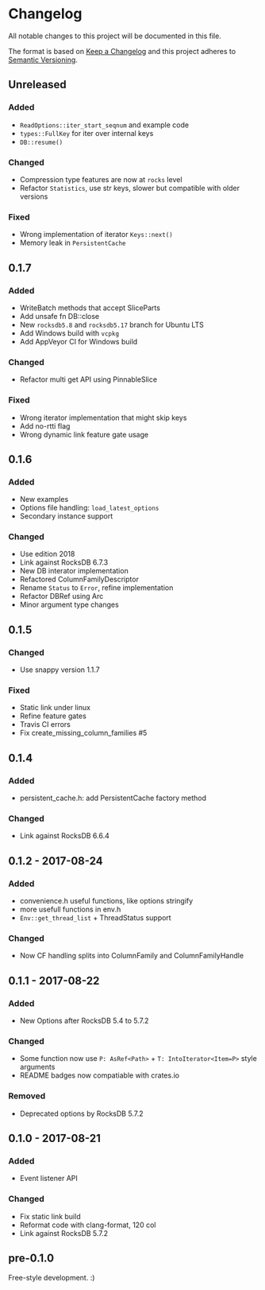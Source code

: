 # Changelog
All notable changes to this project will be documented in this file.

The format is based on [Keep a Changelog](http://keepachangelog.com/en/1.0.0/)
and this project adheres to [Semantic Versioning](http://semver.org/spec/v2.0.0.html).

## Unreleased
### Added
- `ReadOptions::iter_start_seqnum` and example code
- `types::FullKey` for iter over internal keys
- `DB::resume()`

### Changed
- Compression type features are now at `rocks` level
- Refactor `Statistics`, use str keys, slower but compatible with older versions

### Fixed
- Wrong implementation of iterator `Keys::next()`
- Memory leak in `PersistentCache`

## 0.1.7
### Added
- WriteBatch methods that accept SliceParts
- Add unsafe fn DB::close
- New `rocksdb5.8` and `rocksdb5.17` branch for Ubuntu LTS
- Add Windows build with `vcpkg`
- Add AppVeyor CI for Windows build

### Changed
- Refactor multi get API using PinnableSlice

### Fixed
- Wrong iterator implementation that might skip keys
- Add no-rtti flag
- Wrong dynamic link feature gate usage

## 0.1.6
### Added
- New examples
- Options file handling: `load_latest_options`
- Secondary instance support

### Changed
- Use edition 2018
- Link against RocksDB 6.7.3
- New DB interator implementation
- Refactored ColumnFamilyDescriptor
- Rename `Status` to `Error`, refine implementation
- Refactor DBRef using Arc
- Minor argument type changes

## 0.1.5
### Changed
- Use snappy version 1.1.7

### Fixed
- Static link under linux
- Refine feature gates
- Travis CI errors
- Fix create_missing_column_families #5

## 0.1.4
### Added
- persistent_cache.h: add PersistentCache factory method

### Changed
- Link against RocksDB 6.6.4

## 0.1.2 - 2017-08-24
### Added
- convenience.h useful functions, like options stringify
- more usefull functions in env.h
- `Env::get_thread_list` + ThreadStatus support

### Changed
- Now CF handling splits into ColumnFamily and ColumnFamilyHandle

## 0.1.1 - 2017-08-22
### Added
- New Options after RocksDB 5.4 to 5.7.2

### Changed
- Some function now use `P: AsRef<Path>` + `T: IntoIterator<Item=P>` style arguments
- README badges now compatiable with crates.io

### Removed
- Deprecated options by RocksDB 5.7.2

## 0.1.0 - 2017-08-21
### Added
- Event listener API

### Changed
- Fix static link build
- Reformat code with clang-format, 120 col
- Link against RocksDB 5.7.2

## pre-0.1.0
Free-style development. :)
